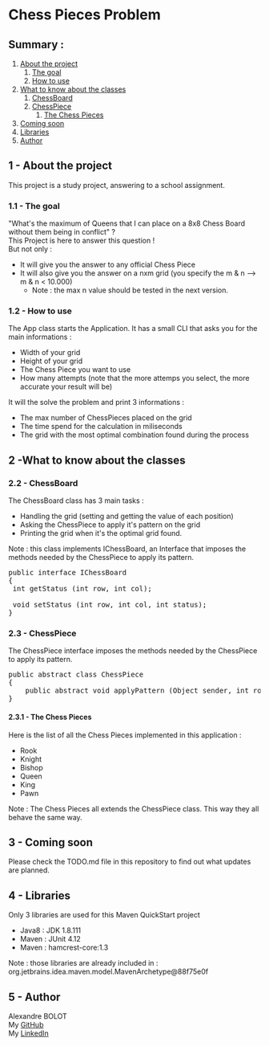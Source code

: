 <h1>Chess Pieces Problem</h1>
<h2>Summary :</h2>
<ol>
<li><a href="https://github.com/AlexBolot/ProblemeDesDames#1---about-the-project ">About the project</a><br />
<ol>
<li><a href="https://github.com/AlexBolot/ProblemeDesDames#11---the-goal ">The goal</a></li>
<li><a href="https://github.com/AlexBolot/ProblemeDesDames#12---how-to-use ">How to use</a></li>
</ol>
</li>
<li><a href="https://github.com/AlexBolot/ProblemeDesDames#2---what-to-know-about-the-classes ">What to know about the classes</a><br />
<ol>
<li><a href="https://github.com/AlexBolot/ProblemeDesDames#21---chessboard ">ChessBoard</a></li>
<li><a href="https://github.com/AlexBolot/ProblemeDesDames#22---chesspiece ">ChessPiece</a>
<ol>
<li><a href="https://github.com/AlexBolot/ProblemeDesDames#221---the-chess-pieces ">The Chess Pieces</a></li>
</ol>
</li>
</ol>
</li>
<li><a href="https://github.com/AlexBolot/ProblemeDesDames/#3---coming-soon ">Coming soon</a></li>
<li><a href="https://github.com/AlexBolot/ProblemeDesDames/#4---libraries ">Libraries</a></li>
<li><a href="https://github.com/AlexBolot/ProblemeDesDames/#5---author ">Author</a></li>
</ol>
<h2>1 - About the project</h2>
<p>This project is a study project, answering to a school assignment.</p>
<h3>1.1 - The&nbsp;goal</h3>
<p>"What's the maximum of Queens that I can place on a 8x8 Chess Board without them being in conflict" ?<br />This Project is here to answer this question !<br />But not only :</p>
<ul>
<li>It will give you the answer to any official Chess Piece</li>
<li>It will also give you the answer on a nxm grid (you specify the m &amp; n &mdash;&gt; m &amp; n &lt; 10.000)
<ul>
<li>Note : the max n value should be tested in the next version.</li>
</ul>
</li>
</ul>
<h3>1.2 - How to use</h3>
<p>The App class starts the Application. It has a small CLI that asks you for the main informations :</p>
<ul>
<li>Width of your grid</li>
<li>Height of your grid</li>
<li>The Chess Piece you want to use</li>
<li>How many attempts (note that the more attemps you select, the more accurate your result will be)</li>
</ul>
<p>It will the solve the problem and print 3 informations :</p>
<ul>
<li>The max number of ChessPieces placed on the grid</li>
<li>The time spend for the calculation in miliseconds</li>
<li>The grid with the most optimal combination found during the process</li>
</ul>
<h2>2 -What to know about the classes</h2>
<h3>2.2 - ChessBoard</h3>
<p>The ChessBoard&nbsp;class has 3 main tasks :</p>
<ul>
<li>Handling the grid (setting and getting the value of each position)</li>
<li>Asking the ChessPiece to apply it's pattern on the grid</li>
<li>Printing the grid when it's the optimal grid found.</li>
</ul>
<p>Note : this class implements IChessBoard, an Interface that imposes the methods needed by the ChessPiece to apply its pattern.</p>
<pre>public interface IChessBoard<br />{<br /> int getStatus (int row, int col);<br /> <br /> void setStatus (int row, int col, int status);<br />}</pre>
<h3>2.3 - ChessPiece</h3>
<p>The ChessPiece interface&nbsp;imposes the methods needed by the ChessPiece to apply its pattern.</p>
<pre>public abstract class ChessPiece<br />{<br />    public abstract void applyPattern (Object sender, int row, int col);<br />}</pre>
<h4>2.3.1 - The Chess Pieces</h4>
<p>Here is the list of all the Chess Pieces implemented in this application :</p>
<ul>
<li>Rook</li>
<li>Knight</li>
<li>Bishop</li>
<li>Queen</li>
<li>King</li>
<li>Pawn</li>
</ul>
<p>Note : The Chess Pieces all extends the ChessPiece class. This way they all behave the same way.</p>
<h2>3 - Coming soon</h2>
<p>Please check the TODO.md file in this repository to find out what updates are planned.</p>
<h2>4 - Libraries</h2>
<p>Only 3 libraries are used for this Maven QuickStart project</p>
<ul>
<li>Java8 : JDK 1.8.111</li>
<li>Maven : JUnit 4.12</li>
<li>Maven : hamcrest-core:1.3</li>
</ul>
<p>Note : those libraries are already included in : org.jetbrains.idea.maven.model.MavenArchetype@88f75e0f</p>
<h2>5 - Author</h2>
<p>Alexandre BOLOT<br />My <a href="https://github.com/AlexBolot">GitHub</a><br />My <a href="https://www.linkedin.com/in/alexandrebolot">LinkedIn</a>